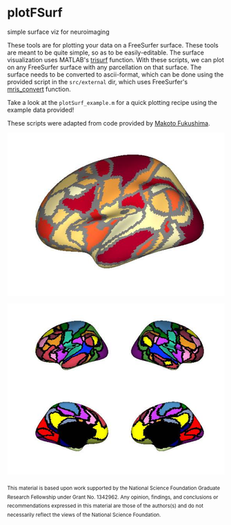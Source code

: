 # plotFSurf
simple surface viz for neuroimaging

These tools are for plotting your data on a FreeSurfer surface. These tools are meant to be quite simple, so as to be easily-editable. The surface visualization uses MATLAB's [trisurf](https://www.mathworks.com/help/matlab/ref/trisurf.html) function. With these scripts, we can plot on any FreeSurfer surface with any parcellation on that surface. The surface needs to be converted to ascii-format, which can be done using the provided script in the ``src/external`` dir, which uses FreeSurfer's [mris_convert](https://surfer.nmr.mgh.harvard.edu/fswiki/mris_convert) function. 

Take a look at the ``plotSurf_example.m`` for a quick plotting recipe using the example data provided!

These scripts were adapted from code provided by [Makoto Fukushima](https://sites.google.com/site/mfukushimaweb/home). 

![jpg image that doesnt look the hottest](./example_data/example_img.jpg)

![annot image too](./example_data/example_img2.jpg)

<sub> This material is based upon work supported by the National Science Foundation Graduate Research Fellowship under Grant No. 1342962. Any opinion, findings, and conclusions or recommendations expressed in this material are those of the authors(s) and do not necessarily reflect the views of the National Science Foundation. </sub>
